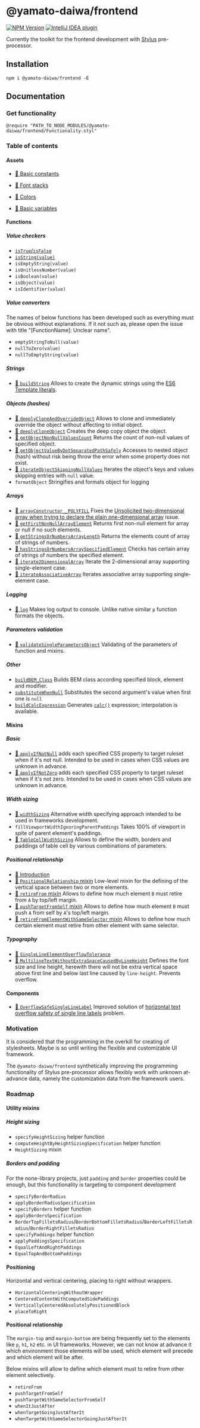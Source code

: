 # @yamato-daiwa/frontend

[![NPM Version](https://img.shields.io/npm/v/@yamato-daiwa/frontend)](https://www.npmjs.com/package/@yamato-daiwa/frontend)
[![IntelliJ IDEA plugin](https://img.shields.io/badge/IntelliJ_IDEA-Official_Plugin-088BF8.svg?style=flat)](https://plugins.jetbrains.com/plugin/17677-yamato-daiwa-frontend)


Currently the toolkit for the frontend development with [Stylus](https://github.com/stylus/stylus/) pre-processor.


## Installation

```
npm i @yamato-daiwa/frontend -E
```


## Documentation

### Get functionality

```stylus
@require "PATH_TO_NODE_MODULES/@yamato-daiwa/frontend/Functionality.styl"
```

### Table of contents

#### Assets

* [📖 Basic constants](Documentation/Styles/01-Assets/01-BasicConstants/BasicConstants.md)
* [📖 Font stacks](Documentation/Styles/01-Assets/02-FontStacks/FontStacks.md)
* [📖 Colors](Documentation/Styles/01-Assets/03-Colors/Colors.md)
  
* [📖 Basic variables](Documentation/Styles/02-Kernel/01-BasicVariables/BasicVariables.md)


#### Functions

##### Value checkers
    
* [`isTrue`/`isFalse`](Documentation/Styles/02-Kernel/02-Functions/01-ValueCheckers/isTrueIsFalse.md)
* [`isString(value)`](Documentation/Styles/02-Kernel/02-Functions/01-ValueCheckers/isNullIsNotNull.md)
* `isEmptyString(value)`
* `isUnitlessNumber(value)`
* `isBoolean(value)`
* `isObject(value)`
* `isIdentifier(value)`

##### Value converters

The names of below functions has been developed such as everything must be obvious without explanations.
If it not such as, please open the issue with title "[FunctionName]: Unclear name".

* `emptyStringToNull(value)`
* `nullToZero(value)`
* `nullToEmptyString(value)`
    
##### Strings
    
* [📖 `buildString`](Documentation/Styles/02-Kernel/02-Functions/03-Strings/buildString/buildString.md)
  Allows to create the dynamic strings using the [ES6 Template literals](https://developer.mozilla.org/en-US/docs/Web/JavaScript/Reference/Template_literals).  

##### Objects (hashes)
    
* [📖 `deeplyCloneAndOverrideObject`](Documentation/Styles/02-Kernel/02-Functions/04-Objects/deeplyCloneAndOverrideObject/deeplyCloneAndOverrideObject.md)
  Allows to clone and immediately override the object without affecting to initial object.
* [📖 `deeplyCloneObject`](Documentation/Styles/02-Kernel/02-Functions/04-Objects/deeplyCloneObject/deeplyCloneObject.md)
  Creates the deep copy object the object.
* [📖 `getObjectNonNullValuesCount`](Documentation/Styles/02-Kernel/02-Functions/04-Objects/getObjectNonNullValuesCount/getObjectNonNullValuesCount.md)
  Returns the count of non-null values of specified object.
* [📖 `getObjectValueByDotSeparatedPathSafely`](Documentation/Styles/02-Kernel/02-Functions/04-Objects/getObjectValueByDotSeparatedPathSafely/getObjectValueByDotSeparatedPathSafely.md)
  Accesses to nested object (hash) without risk being throw the error when some property does not exist.
* [📖 `iterateObjectSkippingNullValues`](Documentation/Styles/02-Kernel/02-Functions/04-Objects/iterateObjectSkippingNullValues/iterateObjectSkippingNullValues.md)
  Iterates the object's keys and values skipping entries with `null` value.
* `formatObject` Stringifies and formats object for logging

##### Arrays
    
* [📖 `arrayConstructor__POLYFILL`](Documentation/Styles/02-Kernel/02-Functions/05-Arrays/arrayConstructor__POLYFILL/arrayConstructor__POLYFILL.md)
  Fixes the [Unsolicited two-dimensional array when trying to declare the plain one-dimensional array](https://github.com/stylus/stylus/issues/2582) issue.
* [📖 `getFirstNonNullArrayElement`](Documentation/Styles/02-Kernel/02-Functions/05-Arrays/getFirstNonNullElement/getFirstNonNullArrayElement.md)
  Returns first non-null element for array or null if no such elements.
* [📖 `getStringsOrNumbersArrayLength`](Documentation/Styles/02-Kernel/02-Functions/05-Arrays/getStringsOrNumbersArrayLength/getStringsOrNumbersArrayLength.md)
  Returns the elements count of array of strings of numbers.
* [📖 `hasStringsOrNumbersArraySpecifiedElement`](Documentation/Styles/02-Kernel/02-Functions/05-Arrays/hasStringsOrNumbersArraySpecifiedElement/hasStringsOrNumbersArraySpecifiedElement.md)
  Checks has certain array of strings of numbers the specified element.
* [📖 `iterate2DimensionalArray`](Documentation/Styles/02-Kernel/02-Functions/05-Arrays/iterate2DimensionalArray/iterate2DimensionalArray.md)
  Iterate the 2-dimensional array supporting single-element case.
* [📖 `iterateAssociativeArray`](Documentation/Styles/02-Kernel/02-Functions/05-Arrays/iterateAssociativeArray/iterateAssociativeArray.md)
  Iterates associative array supporting single-element case.

##### Logging

* [📖 `log`](Documentation/Styles/02-Kernel/02-Functions/07-OtherFunctions/log.md)
  Makes log output to console. Unlike native similar `p` function formats the objects.

##### Parameters validation

* [📖 `validateSingleParametersObject`](Documentation/Styles/02-Kernel/02-Functions/06-ParametersValidation/validateSingleParametersObject.md)
  Validating of the parameters of function and mixins.
      

##### Other

  * [`buildBEM_Class`](Documentation/Styles/02-Kernel/02-Functions/07-OtherFunctions/buildBEM_Class.md) 
    Builds BEM class according specified block, element and modifier.
  * [`substituteWhenNull`](Documentation/Styles/02-Kernel/02-Functions/07-OtherFunctions/substituteWhenNull.md) 
    Substitutes the second argument's value when first one is `null`
  * [`buildCalcExpression`](Documentation/Styles/02-Kernel/02-Functions/07-OtherFunctions/buildCalcExpression.md)
    Generates [`calc()`](https://developer.mozilla.org/en-US/docs/Web/CSS/calc()) expression; interpolation
    is available.

#### Mixins

##### Basic

* [📖 `applyIfNotNull`](Documentation/Styles/02-Kernel/03-Mixins/applyIfNotNull.md) 
  adds each specified CSS property to target ruleset when if it's not null. Intended to be used in cases when CSS values 
  are unknown in advance.
* [📖 `applyIfNotZero`](Documentation/Styles/02-Kernel/03-Mixins/applyIfNotZero.md) 
  adds each specified CSS property to target ruleset when if it's not zero. Intended to be used in cases when CSS values 
  are unknown in advance.

##### Width sizing

* [📖 `widthSizing`](Documentation/Styles/02-Kernel/03-Mixins/01-Sizing/01-WidthSizing/widthSizing.md)
  Alternative width specifying approach intended to be used in frameworks development.
* `fillViewportWidthIgnoringParentPaddings` Takes 100% of viewport in spite of parent element's paddings.
* [📖 `TableCellWidthSizing`](Documentation/Styles/02-Kernel/03-Mixins/01-Sizing/01-WidthSizing/TableCellWidthSizing.md) 
  Allows to define the width, borders and paddings of table cell by various combinations of parameters.

##### Positional relationship

* [📖 Introduction](Documentation/Styles/02-Kernel/03-Mixins/05-PositionalRelationship/PositionalRelationship.md) 
* [📖 `PositionalRelationship` mixin](Documentation/Styles/02-Kernel/03-Mixins/05-PositionalRelationship/PositionalRelationship.md#positionalrelationship-mixin)
  Low-level mixin for the defining of the vertical space between two or more elements.
* [📖 `retireFrom` mixin](Documentation/Styles/02-Kernel/03-Mixins/05-PositionalRelationship/PositionalRelationship.md#retirefrom-mixin)
  Allows to define how much element `B` must retire from `A` by top/left margin.
* [📖 `pushTargetFromSelf` mixin](Documentation/Styles/02-Kernel/03-Mixins/05-PositionalRelationship/PositionalRelationship.md#pushtargetfromself-mixin)
  Allows to define how much element `B` must push `A` from self by `A`'s top/left margin.
* [📖 `retireFromElementWithSameSelector` mixin](Documentation/Styles/02-Kernel/03-Mixins/05-PositionalRelationship/PositionalRelationship.md#retirefromelementwithsameselector-mixin)
  Allows to define how much certain element must retire from other element with same selector.


##### Typography

* [📖 `SingleLineElementOverflowTolerance`](Documentation/Styles/02-Kernel/03-Mixins/07-Typography/SingleLineElementOverflowTolerance.md)
* [📖 `MultilineTextWithoutExtraSpaceCausedByLineHeight`](Documentation/Styles/02-Kernel/03-Mixins/07-Typography/MultilineTextWithoutExtraSpaceCausedByLineHeight.md)
  Defines the font size and line height, herewith there will not be extra vertical space above first line and below last
  line caused by `line-height`. Prevents overflow.



#### Components

* [📖 `OverflowSafeSingleLineLabel`](Documentation/Components/OverflowSafeSingleLineLabel/OverflowSafeSingleLineLabel.md)
  Improved solution of
  [horizontal text overflow safety of single line labels](https://stackoverflow.com/questions/68667208/keep-hanging-characters-visible-in-spite-of-line-height-1-and-overflow-hidd)
  problem.


### Motivation

It is considered that the programming in the overkill for creating of stylesheets.
Maybe is so until writing the flexible and customizable UI framework.

The `@yamato-daiwa/frontend` synthetically improving the programming functionality of Stylus pre-processor
allows flexibly work with unknown at-advance data, namely the customization data from the framework users.


### Roadmap

#### Utility mixins

##### Height sizing

* `specifyHeightSizing` helper function
* `computeHeightByHeightSizingSpecification` helper function
* `HeightSizing` mixin


##### Borders and padding

For the none-library projects, just `padding` and `border` properties could be enough, but this functionality is targeting to
component development 

* `specifyBorderRadius`
* `applyBorderRadiusSpecification`
* `specifyBorders` helper function
* `applyBordersSpecification`
* `BorderTopFilletsRadius`/`BorderBottomFilletsRadius`/`BorderLeftFilletsRadius`/`BorderRightFilletsRadius`
* `specifyPaddings` helper function
* `applyPaddingsSpecification`
* `EqualLeftAndRightPaddings`
* `EqualTopAndBottomPaddings`


#### Positioning

Horizontal and vertical centering, placing to right without wrappers.

* `HorizontalCenteringWithoutWrapper`
* `CenteredContentWithComputedSidePaddings`
* `VerticallyCenteredAbsolutelyPositionedBlock`
* `placeToRight`


#### Positional relationship

The `margin-top` and `margin-bottom` are being frequently set to the elements like `p`, `h1`, `h2` etc. in UI frameworks.
However, we can not know at advance it which environment those elements will be used, which element will precede and which
element will be after.

Below mixins will allow to define which element must to retire from other element selectively.

* `retireFrom`
* `pushTargetFromSelf`
* `pushTargetWithSameSelectorFromSelf`
* `whenItJustAfter`
* `whenTargetGoingJustAfterIt`
* `whenTargetWithSameSelectorGoingJustAfterIt`
